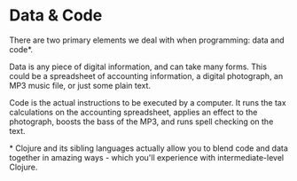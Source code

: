 # Data & Code

There are two primary elements we deal with when programming:
data and code\*.

Data is any piece of digital information, and can take many forms.
This could be a spreadsheet of accounting information, a digital photograph,
an MP3 music file, or just some plain text.

Code is the actual instructions to be executed by a computer.
It runs the tax calculations on the accounting spreadsheet,
applies an effect to the photograph, boosts the bass of the MP3,
and runs spell checking on the text.

\* Clojure and its sibling languages actually allow you to blend code and data
together in amazing ways - which you'll experience with intermediate-level Clojure.